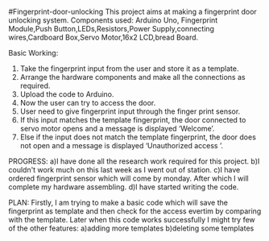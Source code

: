 #Fingerprint-door-unlocking
This project aims at making a fingerprint door unlocking system. 
Components used:
	Arduino Uno, Fingerprint Module,Push Button,LEDs,Resistors,Power Supply,connecting wires,Cardboard Box,Servo Motor,16x2 LCD,bread Board.
  
Basic Working:
1.	Take the fingerprint input from the user and store it as a template. 
2.	Arrange the hardware components and make all the connections as required.
3.	Upload the code to Arduino.
4.	Now the user can try to access the door.
5.	User need to give fingerprint input through the finger print sensor.
6.	If this input matches the template fingerprint, the door connected to servo motor opens and a message is displayed ‘Welcome’.
7.	Else if the input does not match the template fingerprint, the door does not open and a message is displayed ‘Unauthorized access ’.

PROGRESS:
a)I have done all the research work required for this project.
b)I couldn't work much on this last week as I went out of station.
c)I have ordered fingerprint sensor which will come by monday. After which I will complete my hardware assembling.
d)I have started writing the code.

PLAN:
Firstly, I am  trying to make a basic code which will save the fingerprint as template and then check for the access evertim by comparing with the template.
Later when this code works successfully I might try few of the other features:
a)adding more templates
b)deleting some templates 
